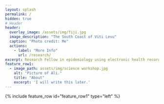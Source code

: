 ```yaml
---
layout: splash
permalink: /
hidden: true
# Header
header:
  overlay_image: /assets/img/fiji.jpg
  image_description: "The South Coast of Viti Levu"
  caption: "Photo credit: Me"
  actions:
    - label: "More Info"
      url: /research/
excerpt: Research Fellow in epidemiology using electronic health records
feature_row1:
  - image_path: assets/img/science workshop.jpg
    alt: "Picture of Ali."
    title: "About"
    excerpt: 'I will write this later.'
---
```


{% include feature_row id="feature_row1" type="left" %}